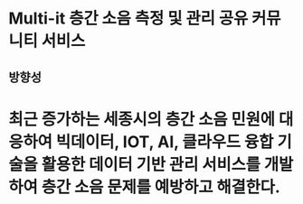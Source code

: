 <h1>Multi-it
층간 소음 측정 및 관리 공유 커뮤니티 서비스</h1>

## 방향성

<h1>최근 증가하는 세종시의 층간 소음 민원에 대응하여 빅데이터, IOT, AI, 클라우드 융합 기술을 활용한 데이터 기반 관리 서비스를 개발하여 층간 소음 문제를 예방하고 해결한다.</h1>






















